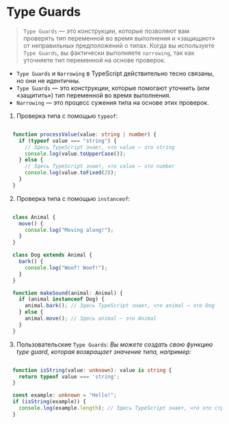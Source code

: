 
# Type Guards 

> `Type Guards` — это конструкции, которые позволяют вам проверять тип переменной во время выполнения и «защищают» от неправильных предположений о типах. Когда вы используете `Type Guards`, вы фактически выполняете `narrowing`, так как уточняете тип переменной на основе проверок.

- `Type Guards` и `Narrowing` в TypeScript действительно тесно связаны, но они не идентичны.
- `Type Guards` — это конструкции, которые помогают уточнить (или «защитить») тип переменной во время выполнения.
- `Narrowing` — это процесс сужения типа на основе этих проверок.


1. Проверка типа с помощью `typeof`:

```ts

  function processValue(value: string | number) {
    if (typeof value === "string") {
      // Здесь TypeScript знает, что value — это string
      console.log(value.toUpperCase());
    } else {
      // Здесь TypeScript знает, что value — это number
      console.log(value.toFixed(2));
    }
  }

```

2. Проверка типа с помощью `instanceof`:

```ts

  class Animal {
    move() {
      console.log("Moving along!");
    }
  }

  class Dog extends Animal {
    bark() {
      console.log("Woof! Woof!");
    }
  }

  function makeSound(animal: Animal) {
    if (animal instanceof Dog) {
      animal.bark(); // Здесь TypeScript знает, что animal — это Dog
    } else {
      animal.move(); // Здесь animal — это Animal
    }
  }

```

3. Пользовательские `Type Guards`: *Вы можете создать свою функцию type guard, которая возвращает значение типа, например:*

```ts

  function isString(value: unknown): value is string {
    return typeof value === 'string';
  }

  const example: unknown = "Hello!";
  if (isString(example)) {
    console.log(example.length); // Здесь TypeScript знает, что это строка
  }

```